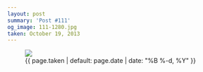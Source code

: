 ```yaml
---
layout: post
summary: 'Post #111'
og_image: 111-1280.jpg
taken: October 19, 2013
---
```


<figure class="post">
<img sizes="(min-width: 700px) 50vw, calc(100vw - 2rem)" src="{{ site.assets_url }}/111-640.jpg" srcset="{{ site.assets_url }}/111-1280.jpg 1280w, {{ site.assets_url }}/111-960.jpg 960w, {{ site.assets_url }}/111-640.jpg 640w, {{ site.assets_url }}/111-320.jpg 320w"/>
<figcaption>
<time>{{ page.taken | default: page.date | date: "%B %-d, %Y" }}</time>
</figcaption>
</figure>
